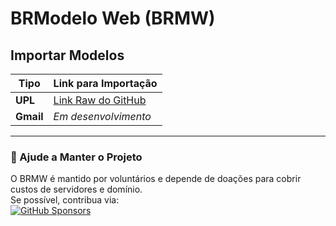 # BRModelo Web (BRMW)

## Importar Modelos
| Tipo   | Link para Importação               |
|--------|-----------------------------------|
| **UPL** | [Link Raw do GitHub](https://raw.githubusercontent.com/seu-usuario/repositorio/main/modelo.brm) |
| **Gmail** | *Em desenvolvimento*              |

---

### 💙 Ajude a Manter o Projeto
O BRMW é mantido por voluntários e depende de doações para cobrir custos de servidores e domínio.  
Se possível, contribua via:  
[![GitHub Sponsors](https://img.shields.io/badge/GitHub-Sponsors-ea4aaa?logo=github)](https://github.com/sponsors/seu-usuario)
